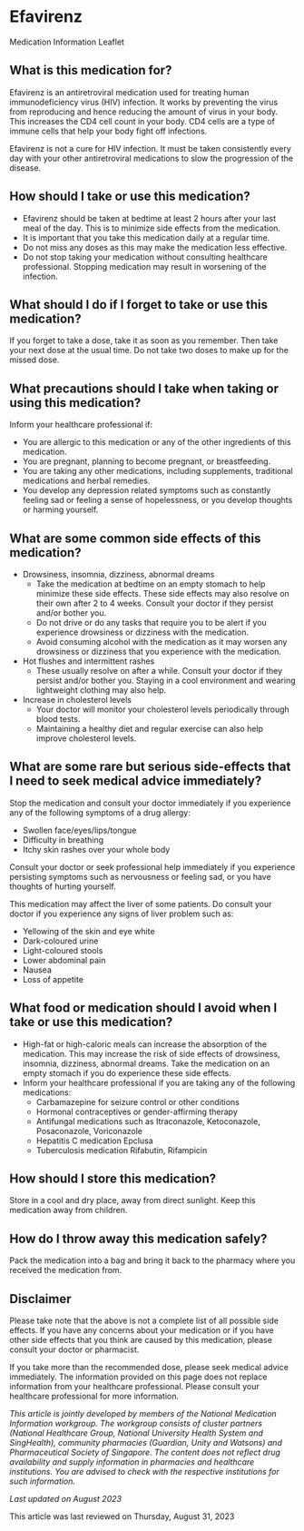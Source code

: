 # Efavirenz

Medication Information Leaflet

What is this medication for?
----------------------------

Efavirenz is an antiretroviral medication used for treating human immunodeficiency virus (HIV) infection. It works by preventing the virus from reproducing and hence reducing the amount of virus in your body. This increases the CD4 cell count in your body. CD4 cells are a type of immune cells that help your body fight off infections.

Efavirenz is not a cure for HIV infection. It must be taken consistently every day with your other antiretroviral medications to slow the progression of the disease.

How should I take or use this medication?
-----------------------------------------

* Efavirenz should be taken at bedtime at least 2 hours after your last meal of the day. This is to minimize side effects from the medication.
* It is important that you take this medication daily at a regular time.
* Do not miss any doses as this may make the medication less effective.
* Do not stop taking your medication without consulting healthcare professional. Stopping medication may result in worsening of the infection.

What should I do if I forget to take or use this medication?
------------------------------------------------------------

If you forget to take a dose, take it as soon as you remember. Then take your next dose at the usual time. Do not take two doses to make up for the missed dose.

What precautions should I take when taking or using this medication?
--------------------------------------------------------------------

Inform your healthcare professional if:

* You are allergic to this medication or any of the other ingredients of this medication.
* You are pregnant, planning to become pregnant, or breastfeeding.
* You are taking any other medications, including supplements, traditional medications and herbal remedies.
* You develop any depression related symptoms such as constantly feeling sad or feeling a sense of hopelessness, or you develop thoughts or harming yourself.

What are some common side effects of this medication?
-----------------------------------------------------

* Drowsiness, insomnia, dizziness, abnormal dreams
  + Take the medication at bedtime on an empty stomach to help minimize these side effects. These side effects may also resolve on their own after 2 to 4 weeks. Consult your doctor if they persist and/or bother you.
  + Do not drive or do any tasks that require you to be alert if you experience drowsiness or dizziness with the medication.
  + Avoid consuming alcohol with the medication as it may worsen any drowsiness or dizziness that you experience with the medication.
* Hot flushes and intermittent rashes
  + These usually resolve on after a while. Consult your doctor if they persist and/or bother you. Staying in a cool environment and wearing lightweight clothing may also help.
* Increase in cholesterol levels
  + Your doctor will monitor your cholesterol levels periodically through blood tests.
  + Maintaining a healthy diet and regular exercise can also help improve cholesterol levels.

What are some rare but serious side-effects that I need to seek medical advice immediately?
-------------------------------------------------------------------------------------------

Stop the medication and consult your doctor immediately if you experience any of the following symptoms of a drug allergy:

* Swollen face/eyes/lips/tongue
* Difficulty in breathing
* Itchy skin rashes over your whole body

Consult your doctor or seek professional help immediately if you experience persisting symptoms such as nervousness or feeling sad, or you have thoughts of hurting yourself.

This medication may affect the liver of some patients. Do consult your doctor if you experience any signs of liver problem such as:

* Yellowing of the skin and eye white
* Dark-coloured urine
* Light-coloured stools
* Lower abdominal pain
* Nausea
* Loss of appetite

What food or medication should I avoid when I take or use this medication?
--------------------------------------------------------------------------

* High-fat or high-caloric meals can increase the absorption of the medication. This may increase the risk of side effects of drowsiness, insomnia, dizziness, abnormal dreams. Take the medication on an empty stomach if you do experience these side effects.
* Inform your healthcare professional if you are taking any of the following medications:
  + Carbamazepine for seizure control or other conditions
  + Hormonal contraceptives or gender-affirming therapy
  + Antifungal medications such as Itraconazole, Ketoconazole, Posaconazole, Voriconazole
  + Hepatitis C medication Epclusa
  + Tuberculosis medication Rifabutin, Rifampicin

How should I store this medication?
-----------------------------------

Store in a cool and dry place, away from direct sunlight. Keep this medication away from children.

How do I throw away this medication safely?
-------------------------------------------

Pack the medication into a bag and bring it back to the pharmacy where you received the medication from.

Disclaimer
----------

Please take note that the above is not a complete list of all possible side effects. If you have any concerns about your medication or if you have other side effects that you think are caused by this medication, please consult your doctor or pharmacist.

If you take more than the recommended dose, please seek medical advice immediately. The information provided on this page does not replace information from your healthcare professional. Please consult your healthcare professional for more information.

*This article is jointly developed by members of the National Medication Information workgroup. The workgroup consists of cluster partners (National Healthcare Group, National University Health System and SingHealth), community pharmacies (Guardian, Unity and Watsons) and Pharmaceutical Society of Singapore. The content does not reflect drug availability and supply information in pharmacies and healthcare institutions. You are advised to check with the respective institutions for such information.*

*Last updated on August 2023*

This article was last reviewed on
Thursday, August 31, 2023